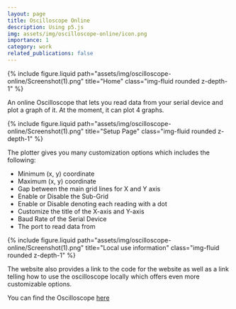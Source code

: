 ```yaml
---
layout: page
title: Oscilloscope Online
description: Using p5.js
img: assets/img/oscilloscope-online/icon.png
importance: 1
category: work
related_publications: false
---
```


{% include figure.liquid path="assets/img/oscilloscope-online/Screenshot(1).png" title="Home" class="img-fluid rounded z-depth-1" %}

An online Oscilloscope that lets you read data from your serial device and plot a graph of it. At the moment, it can plot 4 graphs.


{% include figure.liquid path="assets/img/oscilloscope-online/Screenshot(1).png" title="Setup Page" class="img-fluid rounded z-depth-1" %}

The plotter gives you many customization options which includes the following:
- Minimum (x, y) coordinate
- Maximum (x, y) coordinate
- Gap between the main grid lines for X and Y axis
- Enable or Disable the Sub-Grid
- Enable or Disable denoting each reading with a dot
- Customize the title of the X-axis and Y-axis
- Baud Rate  of the Serial Device
- The port to read data from

{% include figure.liquid path="assets/img/oscilloscope-online/Screenshot(1).png" title="Local use information" class="img-fluid rounded z-depth-1" %}

The website also provides a link to the code for the website as well as a link telling how to use the oscilloscope locally which offers even more customizable options.

You can find the Oscilloscope [here](https://kinghowler.github.io/Oscilloscope-Online/)